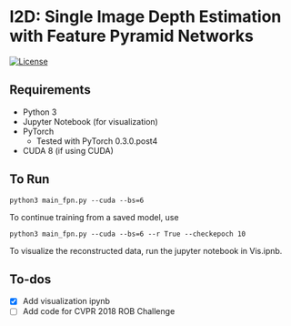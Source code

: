 # I2D: Single Image Depth Estimation with Feature Pyramid Networks

[![License][license]][license-url]

## Requirements

* Python 3
* Jupyter Notebook (for visualization)
* PyTorch 
  * Tested with PyTorch 0.3.0.post4
* CUDA 8 (if using CUDA)

## To Run

```
python3 main_fpn.py --cuda --bs=6
```
To continue training from a saved model, use
```
python3 main_fpn.py --cuda --bs=6 --r True --checkepoch 10
```
To visualize the reconstructed data, run the jupyter notebook in Vis.ipnb.

## To-dos

- [x] Add visualization ipynb
- [ ] Add code for CVPR 2018 ROB Challenge

<!-- Markdown link & img dfn's -->
[license]: https://img.shields.io/github/license/mashape/apistatus.svg
[license-url]: https://github.com/xanderchf/i2d/blob/master/LICENSE
